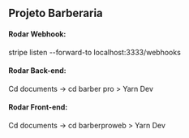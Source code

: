 ## Projeto Barberaria 

#### Rodar Webhook:
  stripe listen --forward-to localhost:3333/webhooks

#### Rodar Back-end:
Cd documents -> cd barber pro > Yarn Dev

#### Rodar Front-end:
Cd documents -> cd barberproweb > Yarn Dev
